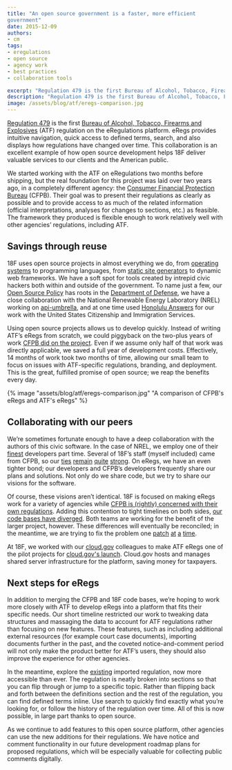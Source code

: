 ```yaml
---
title: "An open source government is a faster, more efficient
government"
date: 2015-12-09
authors:
- cm
tags:
- eregulations
- open source
- agency work
- best practices
- collaboration tools

excerpt: "Regulation 479 is the first Bureau of Alcohol, Tobacco, Firearms and Explosives (ATF) regulation on the eRegulations platform. This collaboration is an excellent example of how open source development helps 18F deliver valuable services to our clients and the American public."
description: "Regulation 479 is the first Bureau of Alcohol, Tobacco, Firearms and Explosives (ATF) regulation on the eRegulations platform. This collaboration is an excellent example of how open source development helps 18F deliver valuable services to our clients and the American public."
image: /assets/blog/atf/eregs-comparison.jpg
---
```


[Regulation 479](https://atf-eregs.18f.gov/479) is the first [Bureau of Alcohol, Tobacco, Firearms and Explosives](https://www.atf.gov) (ATF)
regulation on the eRegulations platform. eRegs provides intuitive
navigation, quick access to defined terms, search, and also displays how
regulations have changed over time. This collaboration is an excellent
example of how open source development helps 18F deliver valuable
services to our clients and the American public.

We started working with the ATF on eRegulations two months before
shipping, but the real foundation for this project was laid over two
years ago, in a completely different agency: the [Consumer Financial
Protection Bureau](http://www.consumerfinance.gov/) (CFPB). Their goal
was to present their regulations as clearly as possible and to provide
access to as much of the related information (official interpretations,
analyses for changes to sections, etc.) as feasible. The framework they
produced is flexible enough to work relatively well with other agencies’
regulations, including ATF.

Savings through reuse
---------------------

18F uses open source projects in almost everything we do, from
[operating systems](https://github.com/18F/ubuntu-lts) to programming
languages, from [static site generators](https://18f.gsa.gov/2015/09/15/federalist-platform-launch/)
to dynamic web frameworks. We have a soft spot for tools created by
intrepid civic hackers both within and outside of the government. To
name just a few, our [Open Source Policy](https://github.com/18F/open-source-policy) has roots in the
[Department of Defense](http://dodcio.defense.gov/OpenSourceSoftwareFAQ.aspx#OSS_and_DoD_Policy),
we have a close collaboration with the National Renewable Energy
Laboratory (NREL) working on [api-umbrella](http://apiumbrella.io/),
and at one time used [Honolulu Answers](https://www.codeforamerica.org/apps/honolulu-answers/) for our
work with the United States Citizenship and Immigration Services.

Using open source projects allows us to develop quickly. Instead of
writing ATF’s eRegs from scratch, we could piggyback on the two-plus
years of work [CFPB did on the
project](http://www.consumerfinance.gov/eregulations/). Even if we
assume only half of that work was directly applicable, we saved a full
year of development costs. Effectively, 14 months of work took two
months of time, allowing our small team to focus on issues with
ATF-specific regulations, branding, and deployment. This is the great,
fulfilled promise of open source; we reap the benefits every day.

{% image "assets/blog/atf/eregs-comparison.jpg" "A comparison of CFPB's eRegs and ATF's eRegs" %}

Collaborating with our peers
----------------------------

We’re sometimes fortunate enough to have a deep collaboration with the
authors of this civic software. In the case of NREL, we employ one of
their [finest](https://github.com/GUI) developers part time. Several
of 18F’s staff (myself included) came from CFPB, so our
[ties](https://twitter.com/18F/status/616233060250443776)
[remain](https://twitter.com/gulielmus/status/593524625310547968)
[quite](https://pages.18f.gov/open-source-program/pages/case_study/CFPB_open_source_documentation/)
[strong](https://18f.gsa.gov/2015/09/21/cfpb-design-speaker-series/).
On eRegs, we have an even tighter bond; our developers and CFPB’s
developers frequently share our plans and solutions. Not only do we
share code, but we try to share our visions for the software.

Of course, these visions aren’t identical. 18F is focused on making
eRegs work for a variety of agencies while [CFPB is (rightly) concerned with their own regulations](https://github.com/cfpb/regulations-site).
Adding this contention to tight timelines on both sides, [our code
bases have diverged](https://github.com/cfpb/regulations-parser). Both
teams are working for the benefit of the larger project, however. These
differences will eventually be reconciled; in the meantime, we are
trying to fix the problem one
[patch](https://github.com/cfpb/regulations-parser/pull/277)
[at](https://github.com/18F/regulations-parser/pull/61)
[a](https://github.com/cfpb/regulations-parser/pull/274)
[time](https://github.com/18F/regulations-site/pull/19).

At 18F, we worked with our [cloud.gov](https://cloud.gov) colleagues to make ATF eRegs
one of the pilot projects for  [cloud.gov's launch](https://18f.gsa.gov/2015/10/09/cloud-gov-launch/). 
Cloud.gov hosts and manages shared server infrastructure for the platform, saving money for taxpayers.

Next steps for eRegs
--------------------

In addition to merging the CFPB and 18F code bases, we’re hoping to work
more closely with ATF to develop eRegs into a platform that fits their
specific needs. Our short timeline restricted our work to tweaking data
structures and massaging the data to account for ATF regulations rather
than focusing on new features. These features, such as including
additional external resources (for example court case documents),
importing documents further in the past, and the coveted
notice-and-comment period will not only make the product better for
ATF’s users, they should also improve the experience for other agencies.

In the meantime, explore the [existing](https://atf-eregs.18f.gov/479)
imported regulation, now more accessible than ever. The regulation is
neatly broken into sections so that you can flip through or jump to a
specific topic. Rather than flipping back and forth between the
definitions section and the rest of the regulation, you can find defined
terms inline. Use search to quickly find exactly what you’re looking
for, or follow the history of the regulation over time. All of this is
now possible, in large part thanks to open source.

As we continue to add features to this open source platform, other
agencies can use the new additions for their regulations. We have notice
and comment functionality in our future development roadmap plans for
proposed regulations, which will be especially valuable for collecting
public comments digitally.
